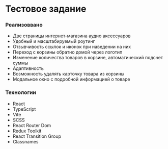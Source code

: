 # Тестовое задание

### Реализоввано

- Две страницы интернет-магазина аудио аксессуаров
- Удобный и масштабируемый роутинг
- Отзывчивость ссылок и иконок при наведении на них
- Переход с корзины обратно домой через логотип
- Изменение количества товаров в корзине, автоматический подсчет суммы
- Адаптивность
- Возможность удалять карточку товара из корзины
- Модальное окно с подробной информацией о товаре

### Технологии

- React
- TypeScript
- Vite
- SCSS
- React Router Dom
- Redux Toolkit
- React Transition Group
- Classnames
